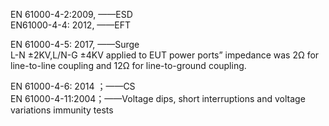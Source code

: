 EN 61000-4-2:2009, ——ESD  
EN61000-4-4: 2012, ——EFT  

EN 61000-4-5: 2017, ——Surge  
L-N ±2KV,L/N-G ±4KV 
applied to EUT power ports” impedance was 2Ω for line-to-line coupling and 12Ω for line-to-ground coupling. 

EN 61000-4-6: 2014 ；——CS  
EN 61000-4-11:2004；——Voltage dips, short interruptions and voltage variations immunity tests
